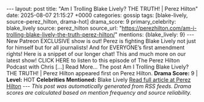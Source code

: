 --- layout: post title: "Am I Trolling Blake Lively? THE TRUTH! | Perez Hilton" date: 2025-08-07 21:15:27 +0000 categories: gossip tags: [blake-lively, source-perez_hilton, drama-hot] drama_score: 9 primary_celebrity: blake_lively source: perez_hilton source_url: "https://perezhilton.com/am-i-trolling-blake-lively-the-truth-perez-hilton/" mentions: {blake_lively: 9} --- New Patreon EXCLUSIVE show is out! Perez is fighting Blake Lively not just for himself but for all journalists! And for EVERYONE’s first amendment rights! Here is a snippet of our longer chat! This and much more on our latest show! CLICK HERE to listen to this episode of The Perez Hilton Podcast with Chris [...] Read More... The post Am I Trolling Blake Lively? THE TRUTH! | Perez Hilton appeared first on Perez Hilton. **Drama Score:** 9 | **Level:** HOT **Celebrities Mentioned:** Blake Lively [Read full article at Perez Hilton](https://perezhilton.com/am-i-trolling-blake-lively-the-truth-perez-hilton/) --- *This post was automatically generated from RSS feeds. Drama scores are calculated based on mention frequency and source reliability.*